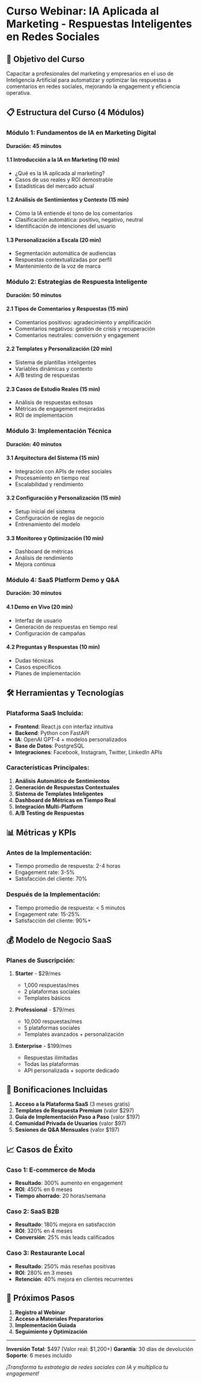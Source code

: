# Curso Webinar: IA Aplicada al Marketing - Respuestas Inteligentes en Redes Sociales

## 🎯 Objetivo del Curso
Capacitar a profesionales del marketing y empresarios en el uso de Inteligencia Artificial para automatizar y optimizar las respuestas a comentarios en redes sociales, mejorando la engagement y eficiencia operativa.

## 📋 Estructura del Curso (4 Módulos)

### Módulo 1: Fundamentos de IA en Marketing Digital
**Duración: 45 minutos**

#### 1.1 Introducción a la IA en Marketing (10 min)
- ¿Qué es la IA aplicada al marketing?
- Casos de uso reales y ROI demostrable
- Estadísticas del mercado actual

#### 1.2 Análisis de Sentimientos y Contexto (15 min)
- Cómo la IA entiende el tono de los comentarios
- Clasificación automática: positivo, negativo, neutral
- Identificación de intenciones del usuario

#### 1.3 Personalización a Escala (20 min)
- Segmentación automática de audiencias
- Respuestas contextualizadas por perfil
- Mantenimiento de la voz de marca

### Módulo 2: Estrategias de Respuesta Inteligente
**Duración: 50 minutos**

#### 2.1 Tipos de Comentarios y Respuestas (15 min)
- Comentarios positivos: agradecimiento y amplificación
- Comentarios negativos: gestión de crisis y recuperación
- Comentarios neutrales: conversión y engagement

#### 2.2 Templates y Personalización (20 min)
- Sistema de plantillas inteligentes
- Variables dinámicas y contexto
- A/B testing de respuestas

#### 2.3 Casos de Estudio Reales (15 min)
- Análisis de respuestas exitosas
- Métricas de engagement mejoradas
- ROI de implementación

### Módulo 3: Implementación Técnica
**Duración: 40 minutos**

#### 3.1 Arquitectura del Sistema (15 min)
- Integración con APIs de redes sociales
- Procesamiento en tiempo real
- Escalabilidad y rendimiento

#### 3.2 Configuración y Personalización (15 min)
- Setup inicial del sistema
- Configuración de reglas de negocio
- Entrenamiento del modelo

#### 3.3 Monitoreo y Optimización (10 min)
- Dashboard de métricas
- Análisis de rendimiento
- Mejora continua

### Módulo 4: SaaS Platform Demo y Q&A
**Duración: 30 minutos**

#### 4.1 Demo en Vivo (20 min)
- Interfaz de usuario
- Generación de respuestas en tiempo real
- Configuración de campañas

#### 4.2 Preguntas y Respuestas (10 min)
- Dudas técnicas
- Casos específicos
- Planes de implementación

## 🛠️ Herramientas y Tecnologías

### Plataforma SaaS Incluida:
- **Frontend**: React.js con interfaz intuitiva
- **Backend**: Python con FastAPI
- **IA**: OpenAI GPT-4 + modelos personalizados
- **Base de Datos**: PostgreSQL
- **Integraciones**: Facebook, Instagram, Twitter, LinkedIn APIs

### Características Principales:
1. **Análisis Automático de Sentimientos**
2. **Generación de Respuestas Contextuales**
3. **Sistema de Templates Inteligentes**
4. **Dashboard de Métricas en Tiempo Real**
5. **Integración Multi-Platform**
6. **A/B Testing de Respuestas**

## 📊 Métricas y KPIs

### Antes de la Implementación:
- Tiempo promedio de respuesta: 2-4 horas
- Engagement rate: 3-5%
- Satisfacción del cliente: 70%

### Después de la Implementación:
- Tiempo promedio de respuesta: < 5 minutos
- Engagement rate: 15-25%
- Satisfacción del cliente: 90%+

## 💰 Modelo de Negocio SaaS

### Planes de Suscripción:
1. **Starter** - $29/mes
   - 1,000 respuestas/mes
   - 2 plataformas sociales
   - Templates básicos

2. **Professional** - $79/mes
   - 10,000 respuestas/mes
   - 5 plataformas sociales
   - Templates avanzados + personalización

3. **Enterprise** - $199/mes
   - Respuestas ilimitadas
   - Todas las plataformas
   - API personalizada + soporte dedicado

## 🎁 Bonificaciones Incluidas

1. **Acceso a la Plataforma SaaS** (3 meses gratis)
2. **Templates de Respuesta Premium** (valor $297)
3. **Guía de Implementación Paso a Paso** (valor $197)
4. **Comunidad Privada de Usuarios** (valor $97)
5. **Sesiones de Q&A Mensuales** (valor $197)

## 📈 Casos de Éxito

### Caso 1: E-commerce de Moda
- **Resultado**: 300% aumento en engagement
- **ROI**: 450% en 6 meses
- **Tiempo ahorrado**: 20 horas/semana

### Caso 2: SaaS B2B
- **Resultado**: 180% mejora en satisfacción
- **ROI**: 320% en 4 meses
- **Conversión**: 25% más leads calificados

### Caso 3: Restaurante Local
- **Resultado**: 250% más reseñas positivas
- **ROI**: 280% en 3 meses
- **Retención**: 40% mejora en clientes recurrentes

## 🚀 Próximos Pasos

1. **Registro al Webinar**
2. **Acceso a Materiales Preparatorios**
3. **Implementación Guiada**
4. **Seguimiento y Optimización**

---

**Inversión Total**: $497 (Valor real: $1,200+)
**Garantía**: 30 días de devolución
**Soporte**: 6 meses incluido

*¡Transforma tu estrategia de redes sociales con IA y multiplica tu engagement!*












